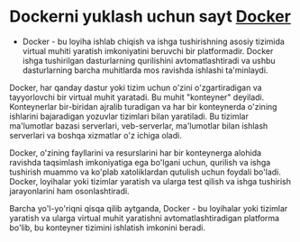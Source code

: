 
# Dockerni yuklash uchun sayt [Docker](https://www.docker.com/)



- Docker - bu loyiha ishlab chiqish va ishga tushirishning asosiy tizimida virtual muhiti yaratish imkoniyatini beruvchi bir platformadir. Docker ishga tushirilgan dasturlarning qurilishini avtomatlashtiradi va ushbu dasturlarning barcha muhitlarda mos ravishda ishlashi ta'minlaydi.

Docker, har qanday dastur yoki tizim uchun  o'zini o'zgartiradigan va tayyorlovchi bir virtual muhit yaratadi. Bu muhit "konteyner" deyiladi. Konteynerlar bir-biridan ajralib turadigan va har bir konteynerda o'zining ishlarini bajaradigan yozuvlar tizimlari bilan yaratiladi. Bu tizimlar ma'lumotlar bazasi serverlari, veb-serverlar, ma'lumotlar bilan ishlash serverlari va boshqa xizmatlar o'z ichiga oladi.

Docker,  o'zining fayllarini va resurslarini har bir  konteynerga alohida ravishda taqsimlash imkoniyatiga ega bo'lgani uchun, qurilish va ishga tushirish muammo va ko'plab xatoliklardan qutulish uchun foydali bo'ladi. Docker, loyihalar yoki tizimlar yaratish va ularga test qilish va ishga tushirish jarayonlarini ham osonlashtiradi.

Barcha yo'l-yo'riqni qisqa qilib aytganda, Docker - bu loyihalar yoki tizimlar yaratish va ularga virtual muhit yaratishni avtomatlashtiradigan platforma bo'lib, bu konteyner tizimini ishlatish imkonini beradi.
